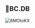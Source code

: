 ## 💾BC.DB
![8MOtoKX](https://github.com/user-attachments/assets/3ff831a3-f236-4662-a475-25716c54b566)

